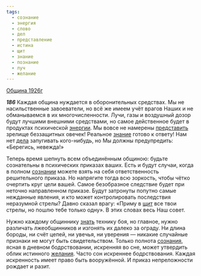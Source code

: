 ```yaml
---
tags:
  - сознание
  - энергия
  - слово
  - дел
  - представление
  - истина
  - щит
  - знание
  - познание
  - луч
  - желание
---
```


[Община 1926г](https://127.0.0.1:4002/agni/1926)

___186___
Каждая община нуждается в оборонительных средствах. Мы не насильственные завоеватели, но всё же имеем учёт врагов Наших и не обманываемся в их многочисленности. Лучи, газы и воздушный дозор будут лучшими внешними средствами, но самое действенное будет в продуктах психической [энергии](../../../tags/#энергия). Мы вовсе не намерены [представить](../../../tags/#представление) зрелище беззащитных овечек! Реальное [знание](../../../tags/#знание) готово к ответу! Нам нет [дела](../../../tags/#дел) запугивать кого-нибудь, но Мы должны предупредить: «Берегись, невежда!»   

Теперь время шепнуть всем объединённым общиною: будьте сознательны в психических приказах ваших. Есть и будут случаи, когда в полном [сознании](../../../tags/#сознание) можете взять на себя ответственность решительного приказа. Но напрягите тогда всю зоркость, чтобы чётко очертить круг цели вашей. Самое безобразное следствие будет при неточно направленном приказе. Будут затронуты попутно самые нежданные явления, и кто может контролировать последствия неразумной стрелы? Давно сказал врагу: «Приму в [щит](../../../tags/#щит) все твои стрелы, но пошлю тебе только одну». В этих словах весь Наш совет.   

Нужно каждому общиннику [знать](../../../tags/#познание) технику боя, но главное, нужно различать лжеобщинников и изгонять их далеко за ограду. Ни длина бороды, ни счёт цепей, ни увечья, ни уверения — никакие случайные признаки не могут быть свидетельством. Только полнота [сознания](../../../tags/#сознание), ясная в дневном бодрствовании, искренняя во сне, может утвердить облик истинного [желания](../../../tags/#желание). Часто сон искреннее бодрствования. Каждая искренность имеет право быть вооружённой. И приказ непреложности рождает и разит.   

